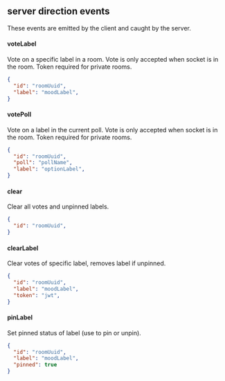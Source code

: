 ## server direction events
These events are emitted by the client and caught by the server.

#### voteLabel
Vote on a specific label in a room. Vote is only accepted when socket is in the room. Token required for private rooms.
```json
{
  "id": "roomUuid",
  "label": "moodLabel",
}
```

#### votePoll
Vote on a label in the current poll. Vote is only accepted when socket is in the room. Token required for private rooms.
```json
{
  "id": "roomUuid",
  "poll": "pollName",
  "label": "optionLabel",
}
```

#### clear
Clear all votes and unpinned labels.

```json
{
  "id": "roomUuid",
}
```

#### clearLabel
Clear votes of specific label, removes label if unpinned.
```json
{
  "id": "roomUuid",
  "label": "moodLabel",
  "token": "jwt",
}
```

#### pinLabel
Set pinned status of label (use to pin or unpin). 
```json
{
  "id": "roomUuid",
  "label": "moodLabel",
  "pinned": true
}
```
